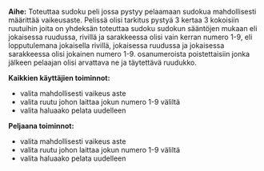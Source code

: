  **Aihe:** Toteuttaa sudoku peli jossa pystyy pelaamaan sudokua mahdollisesti määrittää vaikeusaste. Pelissä olisi tarkitus pystyä 3 kertaa 3
 kokoisiin ruutuihin joita on yhdeksän toteuttaa sudoku sudokun sääntöjen mukaan eli jokaisessa ruudussa, rivillä ja sarakkeessa olisi vain
 kerran numero 1-9, eli lopputulemana jokaisella rivillä, jokaisessa ruudussa ja jokaisessa sarakkeessa olisi jokainen numero 1-9. 
 osanumeroista poistettaisiin jonka jälkeen pelaajan olisi arvattava ne ja täytettävä ruudukko.
 
 **Kaikkien käyttäjien toiminnot:**
 * valita mahdollisesti vaikeus aste
 * valita ruutu johon laittaa jokun numero 1-9 väliltä
 * valita haluaako pelata uudelleen

 **Peljaana toiminnot:**
 * valita mahdollisesti vaikeus aste
 * valita ruutu johon laittaa jokun numero 1-9 väliltä
 * valita haluaako pelata uudelleen
